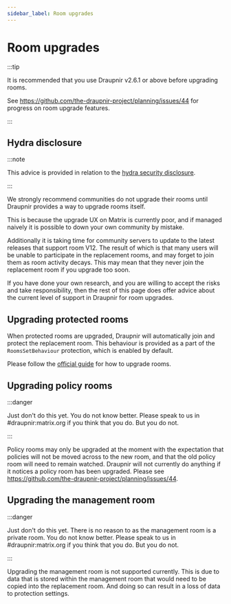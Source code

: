 ```yaml
---
sidebar_label: Room upgrades
---
```


<!--
SPDX-FileCopyrightText: 2024 Gnuxie <Gnuxie@protonmail.com>

SPDX-License-Identifier: CC-BY-SA-4.0
-->

# Room upgrades

:::tip

It is recommended that you use Draupnir v2.6.1 or above before upgrading rooms.

See https://github.com/the-draupnir-project/planning/issues/44 for progress on
room upgrade features.

:::

## Hydra disclosure

:::note

This advice is provided in relation to the
[hydra security disclosure](https://matrix.org/blog/2025/08/project-hydra-improving-state-res/).

:::

We strongly recommend communities do not upgrade their rooms until Draupnir
provides a way to upgrade rooms itself.

This is because the upgrade UX on Matrix is currently poor, and if managed
naively it is possible to down your own community by mistake.

Additionally it is taking time for community servers to update to the latest
releases that support room V12. The result of which is that many users will be
unable to participate in the replacement rooms, and may forget to join them as
room activity decays. This may mean that they never join the replacement room if
you upgrade too soon.

If you have done your own research, and you are willing to accept the risks and
take responsibility, then the rest of this page does offer advice about the
current level of support in Draupnir for room upgrades.

## Upgrading protected rooms

When protected rooms are upgraded, Draupnir will automatically join and protect
the replacement room. This behaviour is provided as a part of the
`RoomsSetBehaviour` protection, which is enabled by default.

Please follow the
[official guide](https://matrix.org/docs/communities/administration/) for how to
upgrade rooms.

## Upgrading policy rooms

:::danger

Just don't do this yet. You do not know better. Please speak to us in
#draupnir:matrix.org if you think that you do. But you do not.

:::

Policy rooms may only be upgraded at the moment with the expectation that
policies will not be moved across to the new room, and that the old policy room
will need to remain watched. Draupnir will not currently do anything if it
notices a policy room has been upgraded. Please see
https://github.com/the-draupnir-project/planning/issues/44.

## Upgrading the management room

:::danger

Just don't do this yet. There is no reason to as the management room is a
private room. You do not know better. Please speak to us in #draupnir:matrix.org
if you think that you do. But you do not.

:::

Upgrading the management room is not supported currently. This is due to data
that is stored within the management room that would need to be copied into the
replacement room. And doing so can result in a loss of data to protection
settings.
